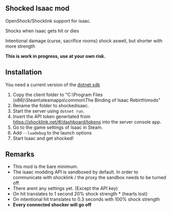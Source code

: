 Shocked Isaac mod
----------

OpenShock/Shocklink support for isaac.

Shocks when isaac gets hit or dies

Intentional damage (curse, sacrifice rooms) shock aswell, but shorter with more strength

**This is work in progress, use at your own risk.**

## Installation

You need a current version of the [dotnet sdk](https://dotnet.microsoft.com/en-us/download)

1. Copy the client folder to "C:\Program Files (x86)\Steam\steamapps\common\The Binding of Isaac Rebirth\mods"
2. Rename the folder to shockedisaac.
3. Start the server using ```dotnet run```.
4. Insert the API token genertated from https://shocklink.net/#/dashboard/tokens into the server console app.
5. Go to the game settings of Isaac in Steam.
6. Add ```--luadebug``` to the launch options
7. Start Isaac and get shocked!

## Remarks

- This mod is the bare minimum.
- The isaac modding API is sandboxed by default. In order to communicate with shocklink / the proxy the sandbox needs to be turned off.
- There arent any settings yet. (Except the API key)
- On hit translates to 1 second 20% shock strength * (hearts lost)
- On intentional hit translates to 0.3 seconds with 100% shock strength
- **Every connected shocker will go off**

